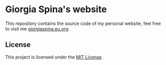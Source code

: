 # Giorgia Spina's website

This repository  contains the source code of my personal website, feel free to visit me [giorgiaspina.eu.org](https://www.giorgiaspina.eu.org).


## License

This project is licensed under the [MIT License](LICENSE).

